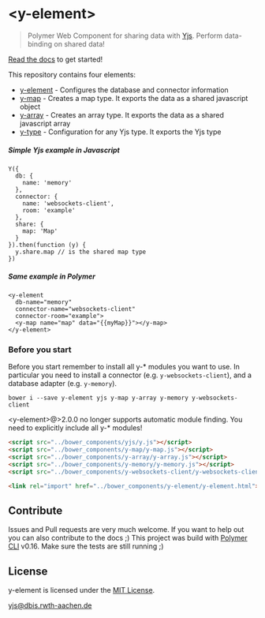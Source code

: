 # \<y-element\>

> Polymer Web Component for sharing data with [Yjs](https://github.com/y-js/yjs/). Perform data-binding on shared data!

[Read the docs](http://y-js.org/y-element/) to get started!

This repository contains four elements:

* [y-element](//y-js.org/y-element/components/y-element/#y-element) - Configures the database and connector information
* [y-map](//y-js.org/y-element/components/y-element/#y-map) - Creates a map type. It exports the data as a shared javascript object
* [y-array](//y-js.org/y-element/components/y-element/#y-array) - Creates an array type. It exports the data as a shared javascript array
* [y-type](//y-js.org/y-element/components/y-element/#y-type) - Configuration for any Yjs type. It exports the Yjs type


##### Simple Yjs example in Javascript
```
Y({
  db: {
    name: 'memory'
  },
  connector: {
    name: 'websockets-client',
    room: 'example'
  },
  share: {
    map: 'Map'
  }
}).then(function (y) {
  y.share.map // is the shared map type
})
```

##### Same example in Polymer
```
<y-element
  db-name="memory"
  connector-name="websockets-client"
  connector-room="example">
  <y-map name="map" data="{{myMap}}"></y-map>
</y-element>
```

### Before you start
Before you start remember to install all y-* modules you want to use.
In particular you need to install a connector (e.g. `y-websockets-client`), and
a database adapter (e.g. `y-memory`).

```
bower i --save y-element yjs y-map y-array y-memory y-websockets-client
```

&lt;y-element&gt;@>2.0.0 no longer supports automatic module finding. You need to explicitly include all y-* modules!

```html
<script src="../bower_components/yjs/y.js"></script>
<script src="../bower_components/y-map/y-map.js"></script>
<script src="../bower_components/y-array/y-array.js"></script>
<script src="../bower_components/y-memory/y-memory.js"></script>
<script src="../bower_components/y-websockets-client/y-websockets-client.js"></script>

<link rel="import" href="../bower_components/y-element/y-element.html">
```

## Contribute
Issues and Pull requests are very much welcome. If you want to help out you can also contribute to the docs ;) This project was build with [Polymer CLI](https://www.npmjs.com/package/polymer-cli) v0.16. Make sure the tests are still running ;)

## License
y-element is licensed under the [MIT License](./LICENSE).

<yjs@dbis.rwth-aachen.de>
